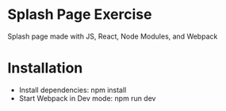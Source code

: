 # Splash Page Exercise
Splash page made with JS, React, Node Modules, and Webpack

# Installation
- Install dependencies: npm install
- Start Webpack in Dev mode: npm run dev
  